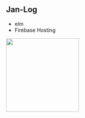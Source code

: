 ## Jan-Log
- elm
- Firebase Hosting


<img height=200 src="https://user-images.githubusercontent.com/49891479/137516995-56ad5347-d7dd-404b-8ce4-c05a9c2dc458.png">


